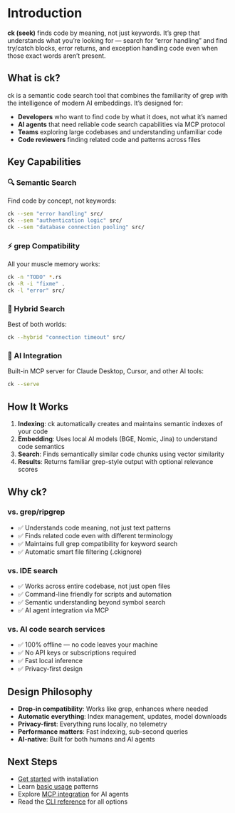 # Introduction

**ck (seek)** finds code by meaning, not just keywords. It’s grep that understands what you’re looking for — search for “error handling” and find try/catch blocks, error returns, and exception handling code even when those exact words aren’t present.

## What is ck?

ck is a semantic code search tool that combines the familiarity of grep with the intelligence of modern AI embeddings. It’s designed for:

- **Developers** who want to find code by what it does, not what it’s named
- **AI agents** that need reliable code search capabilities via MCP protocol
- **Teams** exploring large codebases and understanding unfamiliar code
- **Code reviewers** finding related code and patterns across files

## Key Capabilities

### 🔍 Semantic Search
Find code by concept, not keywords:
```bash
ck --sem "error handling" src/
ck --sem "authentication logic" src/
ck --sem "database connection pooling" src/
```

### ⚡ grep Compatibility
All your muscle memory works:
```bash
ck -n "TODO" *.rs
ck -R -i "fixme" .
ck -l "error" src/
```

### 🎯 Hybrid Search
Best of both worlds:
```bash
ck --hybrid "connection timeout" src/
```

### 🤖 AI Integration
Built-in MCP server for Claude Desktop, Cursor, and other AI tools:
```bash
ck --serve
```

## How It Works

1. **Indexing**: ck automatically creates and maintains semantic indexes of your code
2. **Embedding**: Uses local AI models (BGE, Nomic, Jina) to understand code semantics
3. **Search**: Finds semantically similar code chunks using vector similarity
4. **Results**: Returns familiar grep-style output with optional relevance scores

## Why ck?

### vs. grep/ripgrep
- ✅ Understands code meaning, not just text patterns
- ✅ Finds related code even with different terminology
- ✅ Maintains full grep compatibility for keyword search
- ✅ Automatic smart file filtering (.ckignore)

### vs. IDE search
- ✅ Works across entire codebase, not just open files
- ✅ Command-line friendly for scripts and automation
- ✅ Semantic understanding beyond symbol search
- ✅ AI agent integration via MCP

### vs. AI code search services
- ✅ 100% offline — no code leaves your machine
- ✅ No API keys or subscriptions required
- ✅ Fast local inference
- ✅ Privacy-first design

## Design Philosophy

- **Drop-in compatibility**: Works like grep, enhances where needed
- **Automatic everything**: Index management, updates, model downloads
- **Privacy-first**: Everything runs locally, no telemetry
- **Performance matters**: Fast indexing, sub-second queries
- **AI-native**: Built for both humans and AI agents

## Next Steps

- [Get started](/guide/getting-started) with installation
- Learn [basic usage](/guide/basic-usage) patterns
- Explore [MCP integration](/features/mcp-integration) for AI agents
- Read the [CLI reference](/reference/cli) for all options
